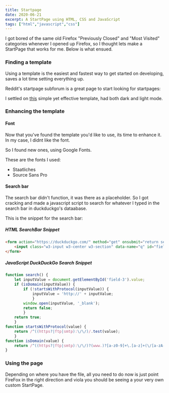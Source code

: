 ```yaml
---
title: Startpage
date: 2020-06-21
excerpt: A StartPage using HTML, CSS and JavaScript
tags: ["html","javascript","css"]
---
```

I got bored of the same old Firefox "Previously Closed" and "Most Visited"
categories whenever I opened up Firefox, so I thought lets make a StartPage
that works for me. Below is what ensued. 

### Finding a template 
Using a template is the easiest and fastest way to get started on developing, saves a lot time setting everything up.

Reddit's startpage subforum is a great page to start looking for startpages:

I settled on [this](https://www.reddit.com/r/startpages/comments/hca1dj/simple_light_startpage/) simple yet effective template, had both dark and light mode. 

### Enhancing the template

#### Font
Now that you've found the template you'd like to use, its time to enhance it. In my case, I didnt like the font.

So I found new ones, using Google Fonts.

These are the fonts I used:
- Staatliches
- Source Sans Pro

#### Search bar
The search bar didn't function, it was there as a placeholder. So I got cracking and made a javascript script to search for whatever I typed in the search bar in duckduckgo's dataabase.

This is the snippet for the search bar:

##### HTML SearchBar Snippet
```html
<form action="https://duckduckgo.com/" method="get" onsubmit="return search()" id"ddg-search" action="https://www.duckduckgo.com/search" autocomplete="off">
    <input class="w3-input w3-center w3-section" data-name="q" id="field-3" maxlength="256" type="text" name="q" placeholder="Search" />
</form>

```

##### JavaScript DuckDuckGo Search Snippet
```javascript
function search() {
    let inputValue = document.getElementById('field-3').value;
    if (isDomain(inputValue)) {
        if (!startsWithProtocol(inputValue)) {
            inputValue = 'http://' + inputValue;
            }
        window.open(inputValue, '_blank');
        return false;
        } 
    return true;
    }
function startsWithProtocol(value) {
    return /^((https?|ftp|smtp):\/\/)/.test(value);
    }
function isDomain(value) {
    return /^((https?|ftp|smtp):\/\/)?(www.)?[a-z0-9]+\.[a-z]+(\/[a-zA-Z0-9#]+\/?)*$/.test(value);
}
```

### Using the page

Depending on where you have the file, all you need to do now is just point
FireFox in the right direction and viola you should be seeing a your very own
custom StartPage.
